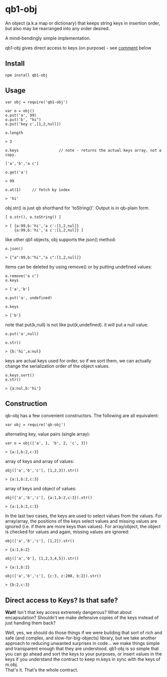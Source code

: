 # qb1-obj

An object (a.k.a map or dictionary) that keeps string keys in insertion order, but also
may be rearranged into any order desired.

A mind-bendingly simple implementation.

qb1-obj gives direct access to keys (on purpose) - see [comment](#direct-access-to-keys-is-that-safe) below

## Install

    npm install qb1-obj
    
## Usage

    var obj = require('qb1-obj')
    
    var o = obj()
    o.put('a', 99)
    o.put('b', "hi")
    o.put('key c',[1,2,null])

    o.length
    
    > 3
    
    o.keys                  // note - returns the actual keys array, not a copy.
    
    ['a','b','a c']
    
    o.get('a')

    > 99
    
    o.at(1)     // fetch by index
    
    > 'hi'
    
obj.str() is just qb shorthand for 'toString()'.  Output is in qb-plain form.
 
    [ o.str(), o.toString() ]
    
    > [ {a:99,b:'hi','a c':[1,2,nul]}
        {a:99,b:'hi','a c':[1,2,nul]} ]
    
like other qb1 objects, obj supports the json() method:

    o.json()
        
    > {"a":99,b:"hi","a c":[1,2,null]}
    
items can be deleted by using remove() or by putting undefined values:

    o.remove('a c')
    o.keys
    
    > ['a','b']
    
    o.put('a', undefined)
    
    o.keys
    
    > ['b']
    
note that put(k,null) is not like put(k,undefined).  it will put a null value:
     
    o.put('a',null)
     
    o.str()
     
    > {b:'hi',a:nul}
     
keys are actual keys used for order, so if we sort them, we can actually change the serialization order
of the object values.

    o.keys.sort()
    o.str()
    
    > {a:nul,b:'hi'}

## Construction

qb-obj has a few convenient constructors.  The following are all equivalent:
    
    var obj = require('qb-obj')

alternating key, value pairs (single array):

    var o = obj(['a', 1, 'b', 2, 'c', 3])
    
    > {a:1,b:2,c:3}

array of keys and array of values:

    obj(['a','b','c'], [1,2,3]).str()
    
    > {a:1,b:2,c:3}
    
array of keys and object of values:

    obj(['a','b','c'], {a:1,b:2,c:3}).str()

    > {a:1,b:2,c:3}
    
In the last two cases, the keys are used to select values from the values.  For array/array, the 
positions of the keys select values and missing values are ignored (i.e. if there are more 
keys than values).  For array/object, the object is checked for values and again, missing values
are ignored:

    obj(['a','b','c'], [1,2]).str()
    
    > {a:1,b:2}
    
    obj(['a','b'], [1,2,3,4,5]).str()
    
    > {a:1,b:2}

    obj(['a','b','c'], {c:3, z:200, b:2}).str()
    
    > {b:2,c:3}

## Direct access to Keys?  Is that safe?

**Wait!** Isn't that key access extremely dangerous?  What about encapsulation?  Shouldn't we make defensive copies of the
keys instead of just handing them back? 

Well, yes, we should do those things if we were building that sort of rich and 
safe (and complex, and slow-for-big-objects) library, but we take another
approach to reducing unwanted surprises in code... we make things simple and 
transparent enough that they are understood.  qb1-obj
is so simple that you can go ahead and sort the keys to your purposes, or 
insert values in the keys if you understand the contract to keep m.keys in sync with the keys of m.obj.   
That's it.  That's the whole contract.
